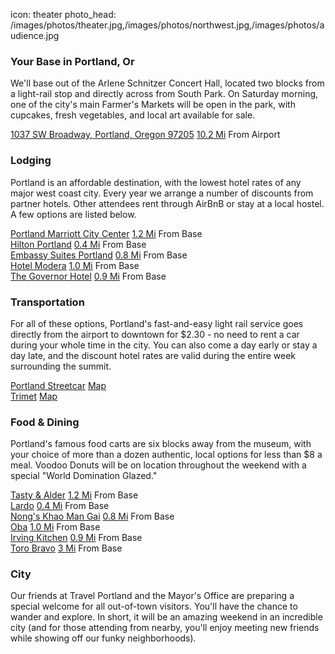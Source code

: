 icon: theater
photo_head: /images/photos/theater.jpg,/images/photos/northwest.jpg,/images/photos/audience.jpg

<h3>Your Base in Portland, Or</h3>
<p>
	We'll base out of the Arlene Schnitzer Concert Hall, located two blocks from a light-rail stop and directly across from South Park. On Saturday morning, one of the city's main Farmer's Markets will be open in the park, with cupcakes, fresh vegetables, and local art available for sale.
</p>
<div class="place-row">
	<a href="">1037 SW Broadway, Portland, Oregon 97205</a>
	<span>
		<a href="">10.2 Mi</a>
		From Airport
	</span>
</div>
<div class="line-canvas"></div>
<h3 class="side-icon-moon">Lodging</h3>
<p>Portland is an affordable destination, with the lowest hotel rates of any major west coast city. Every year we arrange a number of discounts from partner hotels. Other attendees rent through AirBnB or stay at a local hostel. A few options are listed below.</p>
<div class="place-row">
	<a href="">Portland Marriott City Center</a>
	<span>
		<a href="">1.2 Mi</a>
		From Base
	</span>
</div>
<div class="place-row">
	<a href="">Hilton Portland</a>
	<span>
		<a href="">0.4 Mi</a>
		From Base
	</span>
</div>
<div class="place-row">
	<a href="">Embassy Suites Portland</a>
	<span>
		<a href="">0.8 Mi</a>
		From Base
	</span>
</div>
<div class="place-row">
	<a href="">Hotel Modera</a>
	<span>
		<a href="">1.0 Mi</a>
		From Base
	</span>
</div>
<div class="place-row">
	<a href="">The Governor Hotel</a>
	<span>
		<a href="">0.9 Mi</a>
		From Base
	</span>
</div>
<div class="line-canvas"></div>
<h3 class="side-icon-streetcar">Transportation</h3>
<p>For all of these options, Portland's fast-and-easy light rail service goes directly from the airport to downtown for $2.30 - no need to rent a car during your whole time in the city. You can also come a day early or stay a day late, and the discount hotel rates are valid during the entire week surrounding the summit.</p> 
<div class="place-row">
	<a href="">Portland Streetcar</a>
	<span>
		<a href="">Map</a>
	</span>
</div>
<div class="place-row">
	<a href="">Trimet</a>
	<span>
		<a href="">Map</a>
	</span>
</div>
<div class="line-canvas"></div>
<h3 class="side-icon-fork">Food &amp; Dining</h3>
<p>
	Portland's famous food carts are six blocks away from the museum, with your choice of more than a dozen authentic, local options for less than $8 a meal. Voodoo Donuts will be on location throughout the weekend with a special "World Domination Glazed."
</p>
<div class="place-row">
	<a href="">Tasty &amp; Alder</a>
	<span>
		<a href="">1.2 Mi</a>
		From Base
	</span>
</div>
<div class="place-row">
	<a href="">Lardo</a>
	<span>
		<a href="">0.4 Mi</a>
		From Base
	</span>
</div>
<div class="place-row">
	<a href="">Nong's Khao Man Gai</a>
	<span>
		<a href="">0.8 Mi</a>
		From Base
	</span>
</div>
<div class="place-row">
	<a href="">Oba</a>
	<span>
		<a href="">1.0 Mi</a>
		From Base
	</span>
</div>
<div class="place-row">
	<a href="">Irving Kitchen</a>
	<span>
		<a href="">0.9 Mi</a>
		From Base
	</span>
</div>
<div class="place-row">
	<a href="">Toro Bravo</a>
	<span>
		<a href="">3 Mi</a>
		From Base
	</span>
</div>

<div class="line-canvas"></div>
<h3 class="side-icon-bridge">City</h3>
<p>
	Our friends at Travel Portland and the Mayor's Office are preparing a special welcome for all out-of-town visitors. You'll have the chance to wander and explore. In short, it will be an amazing weekend in an incredible city (and for those attending from nearby, you'll enjoy meeting new friends while showing off our funky neighborhoods).	
</p>
<div class="line-canvas"></div>
